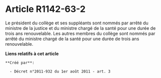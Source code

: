 # Article R1142-63-2

Le président du collège et ses suppléants sont nommés par arrêté du ministre de la justice et du ministre chargé de la santé
pour une durée de trois ans renouvelable. Les autres membres du collège sont nommés par arrêté du ministre chargé de la santé
pour une durée de trois ans renouvelable.

**Liens relatifs à cet article**

	**Créé par**:

	  - Décret n°2011-932 du 1er août 2011 - art. 3
